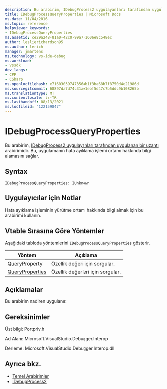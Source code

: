```yaml
---
description: Bu arabirim, IDebugProcess2 uygulayanları tarafından uygulanan bir uzantı arabirimidir.
title: IDebugProcessQueryProperties | Microsoft Docs
ms.date: 11/04/2016
ms.topic: reference
helpviewer_keywords:
- IDebugProcessQueryProperties
ms.assetid: ce29a248-81a0-42c0-99a7-1606e8c548ec
author: leslierichardson95
ms.author: lerich
manager: jmartens
ms.technology: vs-ide-debug
ms.workload:
- vssdk
dev_langs:
- CPP
- CSharp
ms.openlocfilehash: e71603039747356ab1f3ba68b7f8750d4e21986d
ms.sourcegitcommit: 68897da7d74c31ae1ebf5d47c7b5ddc9b108265b
ms.translationtype: MT
ms.contentlocale: tr-TR
ms.lasthandoff: 08/13/2021
ms.locfileid: "122159847"
---
```

# <a name="idebugprocessqueryproperties"></a>IDebugProcessQueryProperties
Bu arabirim, [IDebugProcess2 uygulayanları tarafından uygulanan bir uzantı](../../../extensibility/debugger/reference/idebugprocess2.md) arabirimidir. Bu, uygulamanın hata ayıklama işlemi ortamı hakkında bilgi alamasını sağlar.

## <a name="syntax"></a>Syntax

```
IDebugProcessQueryProperties: IUnknown
```

## <a name="notes-for-implementers"></a>Uygulayıcılar için Notlar
 Hata ayıklama işleminin yürütme ortamı hakkında bilgi almak için bu arabirimi kullanın.

## <a name="methods-in-vtable-order"></a>Vtable Sırasına Göre Yöntemler
 Aşağıdaki tabloda yöntemlerini `IDebugProcessQueryProperties` gösterir.

|Yöntem|Açıklama|
|------------|-----------------|
|[QueryProperty](../../../extensibility/debugger/reference/idebugprocessqueryproperties-queryproperty.md)|Özellik değeri için sorgular.|
|[QueryProperties](../../../extensibility/debugger/reference/idebugprocessqueryproperties-queryproperties.md)|Özellik değerleri için sorgular.|

## <a name="remarks"></a>Açıklamalar
 Bu arabirim nadiren uygulanır.

## <a name="requirements"></a>Gereksinimler
 Üst bilgi: Portpriv.h

 Ad Alanı: Microsoft.VisualStudio.Debugger.Interop

 Derleme: Microsoft.VisualStudio.Debugger.Interop.dll

## <a name="see-also"></a>Ayrıca bkz.
- [Temel Arabirimler](../../../extensibility/debugger/reference/core-interfaces.md)
- [IDebugProcess2](../../../extensibility/debugger/reference/idebugprocess2.md)
